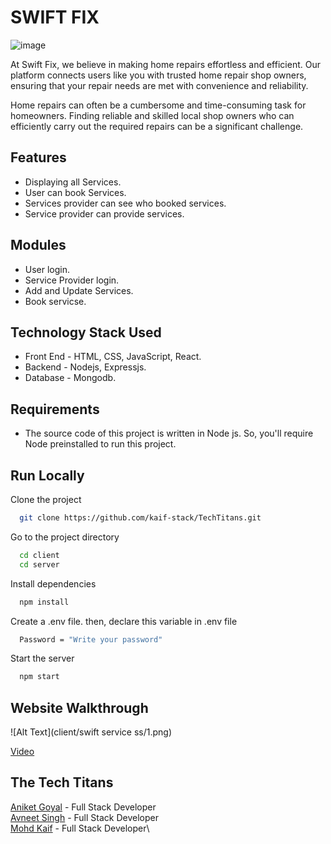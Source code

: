 # SWIFT FIX



![image](https://swift-fix.netlify.app/static/media/swift%20fix-logos.933d29a2e4e5f1ac025b.jpeg)

At Swift Fix, we believe in making home repairs effortless and efficient. Our platform connects users like you with trusted home repair shop owners, ensuring that your repair needs are met with convenience and reliability.

Home repairs can often be a cumbersome and time-consuming task for homeowners. Finding reliable and skilled local shop owners who can efficiently carry out the required repairs can be a significant challenge.


## Features

- Displaying all Services.
- User can book Services.
- Services provider can see who booked services.
- Service provider can provide services.

## Modules
- User login.
- Service Provider login.
- Add and Update Services.
- Book servicse.
## Technology Stack Used


- Front End - HTML, CSS, JavaScript, React.
- Backend - Nodejs, Expressjs.
- Database - Mongodb.
## Requirements

- The source code of this project is written in Node js. So, you'll require Node preinstalled to run this project.
## Run Locally

Clone the project

```bash
  git clone https://github.com/kaif-stack/TechTitans.git
```

Go to the project directory

```bash
  cd client
  cd server
```

Install dependencies

```bash
  npm install
```

Create a .env file. then, declare this variable in .env file

```bash
  Password = "Write your password"
```

Start the server

```bash
  npm start
```

## Website Walkthrough
![Alt Text](client/swift service ss/1.png)


[Video](https://youtu.be/SjOlMeXPTTY)



## The Tech Titans

[Aniket Goyal](https://www.linkedin.com/in/aniketgoyal110903/)  - Full Stack Developer\
[Avneet Singh](https://www.linkedin.com/in/avneet-singh-7758a1227/)  - Full Stack Developer\
[Mohd Kaif](https://www.linkedin.com/in/mohd-kaif-7ba250228/)  -  Full Stack Developer\
